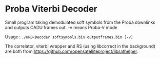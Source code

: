 # Proba Viterbi Decoder

Small program taking demodulated soft symbols from the Proba downlinks and outputs CADU frames out. -v means Proba-V mode

Usage : `./HRD-Decoder softsymbols.bin outputframes.bin [-v]`

The correlator, viterbi wrapper and RS (using libcorrect in the background) are both from https://github.com/opensatelliteproject/libsathelper.